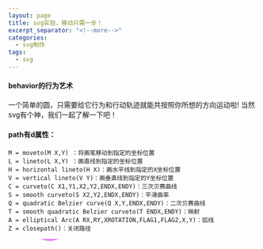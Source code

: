 ```yaml
---
layout: page
title: svg实验，移动只需一步！
excerpt_separator: "<!--more-->"
categories: 
  - svg制作
tags:
  - svg
---  
```

#### behavior的行为艺术
<!--more-->

一个简单的圆，只需要给它行为和行动轨迹就能共按照你所想的方向运动啦!
当然svg有个神，我们一起了解一下吧！
#### path有d属性：
```
M = moveto(M X,Y) ：将画笔移动到指定的坐标位置  
L = lineto(L X,Y) ：画直线到指定的坐标位置  
H = horizontal lineto(H X)：画水平线到指定的X坐标位置  
V = vertical lineto(V Y)：画垂直线到指定的Y坐标位置  
C = curveto(C X1,Y1,X2,Y2,ENDX,ENDY)：三次贝赛曲线  
S = smooth curveto(S X2,Y2,ENDX,ENDY)：平滑曲率  
Q = quadratic Belzier curve(Q X,Y,ENDX,ENDY)：二次贝赛曲线  
T = smooth quadratic Belzier curveto(T ENDX,ENDY)：映射  
A = elliptical Arc(A RX,RY,XROTATION,FLAG1,FLAG2,X,Y)：弧线  
Z = closepath()：关闭路径  
```  
<marquee direction="down" width="100%" height="100%">
    <marquee behavior="alternate" direction="right" width="100%">
        <svg width="210" height="130" version="1">
         <path d="M 50,0 A 50,50 0 0,0 -50,0Z" transform="matrix(0.866, -0.5, 0.5, 0.866, 80, 80)" />
		 <circle cx="80" cy="80" r="50" fill="#e875ff"/>
        </svg>
    </marquee>
</marquee>